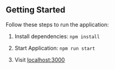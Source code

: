 ## Getting Started

Follow these steps to run the application:

1. Install dependencies:
`npm install`

2. Start Application:
`npm run start`

3. Visit [localhost:3000](http://localhost:3000)